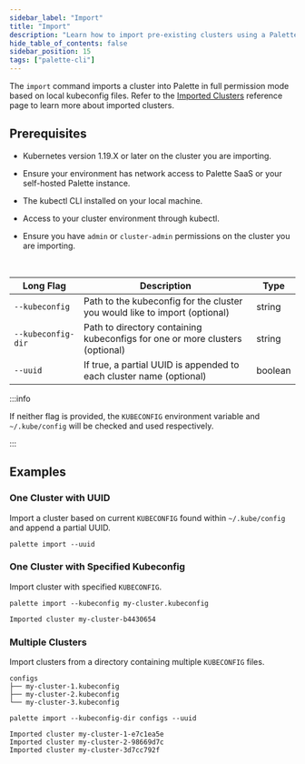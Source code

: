 ```yaml
---
sidebar_label: "Import"
title: "Import"
description: "Learn how to import pre-existing clusters using a Palette CLI command."
hide_table_of_contents: false
sidebar_position: 15
tags: ["palette-cli"]
---
```


The `import` command imports a cluster into Palette in full permission mode based on local kubeconfig files. Refer to
the [Imported Clusters](../../../clusters/imported-clusters/cluster-import.md) reference page to learn more about
imported clusters.

## Prerequisites

- Kubernetes version 1.19.X or later on the cluster you are importing.

- Ensure your environment has network access to Palette SaaS or your self-hosted Palette instance.

- The kubectl CLI installed on your local machine.

- Access to your cluster environment through kubectl.

- Ensure you have `admin` or `cluster-admin` permissions on the cluster you are importing.

<br />

| **Long Flag**      | **Description**                                                              | **Type** |
| ------------------ | ---------------------------------------------------------------------------- | -------- |
| `--kubeconfig`     | Path to the kubeconfig for the cluster you would like to import (optional)   | string   |
| `--kubeconfig-dir` | Path to directory containing kubeconfigs for one or more clusters (optional) | string   |
| `--uuid`           | If true, a partial UUID is appended to each cluster name (optional)          | boolean  |

:::info

If neither flag is provided, the `KUBECONFIG` environment variable and `~/.kube/config` will be checked and used
respectively.

:::

## Examples

### One Cluster with UUID

Import a cluster based on current `KUBECONFIG` found within `~/.kube/config` and append a partial UUID.

```shell
palette import --uuid
```

### One Cluster with Specified Kubeconfig

Import cluster with specified `KUBECONFIG`.

```shell
palette import --kubeconfig my-cluster.kubeconfig
```

```shell hideClipboard
Imported cluster my-cluster-b4430654
```

### Multiple Clusters

Import clusters from a directory containing multiple `KUBECONFIG` files.

```shell hideClipboard
configs
├── my-cluster-1.kubeconfig
├── my-cluster-2.kubeconfig
└── my-cluster-3.kubeconfig
```

```shell
palette import --kubeconfig-dir configs --uuid
```

```shell hideClipboard
Imported cluster my-cluster-1-e7c1ea5e
Imported cluster my-cluster-2-98669d7c
Imported cluster my-cluster-3d7cc792f
```

